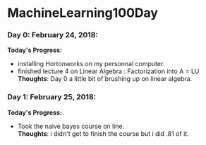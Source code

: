 # MachineLearning100Day
### Day 0: February 24, 2018:
**Today's Progress:** 
  - installing Hortonworks on my personnal computer.
  - finished lecture 4 on Linear Algebra : Factorization into A = LU  
**Thoughts**: Day 0 a little bit of brushing up on linear algebra.


### Day 1: February 25, 2018:
**Today's Progress:** 
  - Took the naive bayes course on line.  
**Thoughts**: i didn't get to finish the course but i did .81 of it.
